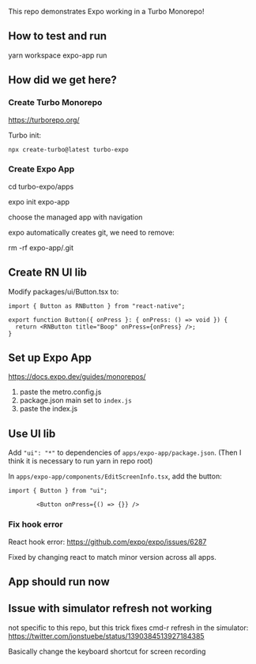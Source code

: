 This repo demonstrates Expo working in a Turbo Monorepo!

## How to test and run

yarn workspace expo-app run

## How did we get here?

### Create Turbo Monorepo

https://turborepo.org/

Turbo init:

```
npx create-turbo@latest turbo-expo
```

### Create Expo App

cd turbo-expo/apps

expo init expo-app

choose the managed app with navigation

expo automatically creates git, we need to remove:

rm -rf expo-app/.git

## Create RN UI lib

Modify packages/ui/Button.tsx to:

```
import { Button as RNButton } from "react-native";

export function Button({ onPress }: { onPress: () => void }) {
  return <RNButton title="Boop" onPress={onPress} />;
}
```

## Set up Expo App

https://docs.expo.dev/guides/monorepos/

1. paste the metro.config.js
2. package.json main set to `index.js`
3. paste the index.js

## Use UI lib

Add `"ui": "*"` to dependencies of `apps/expo-app/package.json`. (Then I think it is necessary to run yarn in repo root)

In `apps/expo-app/components/EditScreenInfo.tsx`, add the button:

```
import { Button } from "ui";

        <Button onPress={() => {}} />
```

### Fix hook error

React hook error: https://github.com/expo/expo/issues/6287

Fixed by changing react to match minor version across all apps.

## App should run now

## Issue with simulator refresh not working

not specific to this repo, but this trick fixes cmd-r refresh in the simulator: https://twitter.com/jonstuebe/status/1390384513927184385

Basically change the keyboard shortcut for screen recording
